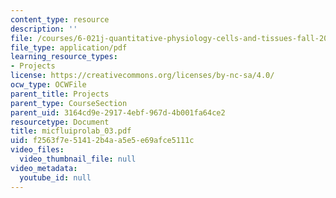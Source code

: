 ```yaml
---
content_type: resource
description: ''
file: /courses/6-021j-quantitative-physiology-cells-and-tissues-fall-2004/f2563f7e51412b4aa5e5e69afce5111c_micfluiprolab_03.pdf
file_type: application/pdf
learning_resource_types:
- Projects
license: https://creativecommons.org/licenses/by-nc-sa/4.0/
ocw_type: OCWFile
parent_title: Projects
parent_type: CourseSection
parent_uid: 3164cd9e-2917-4ebf-967d-4b001fa64ce2
resourcetype: Document
title: micfluiprolab_03.pdf
uid: f2563f7e-5141-2b4a-a5e5-e69afce5111c
video_files:
  video_thumbnail_file: null
video_metadata:
  youtube_id: null
---
```

